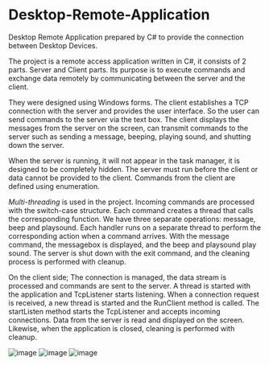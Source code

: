 # Desktop-Remote-Application
 Desktop Remote Application prepared by C# to provide the connection between Desktop Devices.

The project is a remote access application written in C#, it consists of 2 parts. Server and Client parts. Its purpose is to execute commands and exchange data remotely by communicating between the server and the client.

They were designed using Windows forms. The client establishes a TCP connection with the server and provides the user interface. So the user can send commands to the server via the text box. The client displays the messages from the server on the screen, can transmit commands to the server such as sending a message, beeping, playing sound, and shutting down the server.

When the server is running, it will not appear in the task manager, it is designed to be completely hidden. The server must run before the client or data cannot be provided to the client. Commands from the client are defined using enumeration.

*Multi-threading* is used in the project. Incoming commands are processed with the switch-case structure. Each command creates a thread that calls the corresponding function. We have three separate operations: message, beep and playsound. Each handler runs on a separate thread to perform the corresponding action when a command arrives. With the message command, the messagebox is displayed, and the beep and playsound play sound.
The server is shut down with the exit command, and the cleaning process is performed with cleanup.

On the client side; The connection is managed, the data stream is processed and commands are sent to the server. A thread is started with the application and TcpListener starts listening. When a connection request is received, a new thread is started and the RunClient method is called. The startListen method starts the TcpListener and accepts incoming connections. Data from the server is read and displayed on the screen. Likewise, when the application is closed, cleaning is performed with cleanup.

![image](https://github.com/elifistanya/Desktop-Remote-Access-Application/assets/69623465/a25758a6-d821-45ce-a5c1-5943c36b001e)
![image](https://github.com/elifistanya/Desktop-Remote-Access-Application/assets/69623465/5da03e9d-aa0a-4c17-997f-df416f8aa6ca)
![image](https://github.com/elifistanya/Desktop-Remote-Access-Application/assets/69623465/8ba5a091-0c2b-4072-94c6-2e2f20b77b67)
